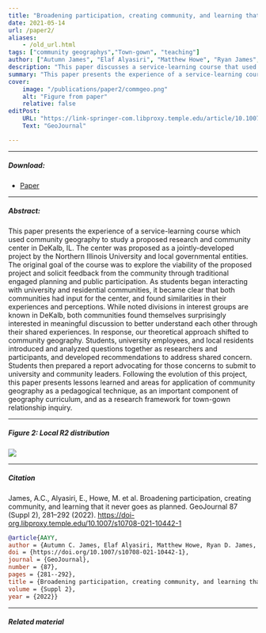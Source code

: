 ```yaml
---
title: "Broadening participation, creating community, and learning that it never goes as planned" 
date: 2021-05-14
url: /paper2/
aliases: 
    - /old_url.html
tags: ["community geographys","Town-gown", "teaching"]
author: ["Autumn James", "Elaf Alyasiri", "Matthew Howe", "Ryan James", "Yiwei Jin", "Kyagaba Lwanga", "Bailey McClain", "Andrea Moore", "Yaxiong Shao", "Felipe Valdez"]
description: "This paper discusses a service-learning course that used community geography to evaluate a proposed research and community center in DeKalb, IL. As students engaged with both university and local communities, we discovered shared concerns and interests, leading to collaborative analysis and recommendations. The project highlights the effectiveness of community geography in fostering meaningful discussions and addressing shared issues, offering insights for future town-gown relationship studies." 
summary: "This paper presents the experience of a service-learning course which used community geography to study a proposed research and community center in DeKalb, IL. The center was proposed as a jointly-developed project by the Northern Illinois University and local governmental entities. The original goal of the course was to explore the viability of the proposed project and solicit feedback from the community through traditional engaged planning and public participation. As students began interacting with university and residential communities, it became clear that both communities had input for the center, and found similarities in their experiences and perceptions. While noted divisions in interest groups are known in DeKalb, both communities found themselves surprisingly interested in meaningful discussion to better understand each other through their shared experiences. In response, our theoretical approach shifted to community geography. Students, university employees, and local residents introduced and analyzed questions together as researchers and participants, and developed recommendations to address shared concern. Students then prepared a report advocating for those concerns to submit to university and community leaders. Following the evolution of this project, this paper presents lessons learned and areas for application of community geography as a pedagogical technique, as an important component of geography curriculum, and as a research framework for town-gown relationship inquiry."
cover:
    image: "/publications/paper2/commgeo.png"
    alt: "Figure from paper"
    relative: false
editPost:
    URL: "https://link-springer-com.libproxy.temple.edu/article/10.1007/s10708-021-10442-1"
    Text: "GeoJournal"

---
```


---

##### Download:

- [Paper](https://rdcu.be/dLM4e)
<!-- - [Online appendix](/appendix.pdf) -->
<!--- - [Code and data](https://github.com/paper_repo) --->

---

##### Abstract:

This paper presents the experience of a service-learning course which used community geography to study a proposed research and community center in DeKalb, IL. The center was proposed as a jointly-developed project by the Northern Illinois University and local governmental entities. The original goal of the course was to explore the viability of the proposed project and solicit feedback from the community through traditional engaged planning and public participation. As students began interacting with university and residential communities, it became clear that both communities had input for the center, and found similarities in their experiences and perceptions. While noted divisions in interest groups are known in DeKalb, both communities found themselves surprisingly interested in meaningful discussion to better understand each other through their shared experiences. In response, our theoretical approach shifted to community geography. Students, university employees, and local residents introduced and analyzed questions together as researchers and participants, and developed recommendations to address shared concern. Students then prepared a report advocating for those concerns to submit to university and community leaders. Following the evolution of this project, this paper presents lessons learned and areas for application of community geography as a pedagogical technique, as an important component of geography curriculum, and as a research framework for town-gown relationship inquiry.

---

##### Figure 2:  Local R2 distribution

![](/publications/paper1/figure2.png)

---

##### Citation

James, A.C., Alyasiri, E., Howe, M. et al. Broadening participation, creating community, and learning that it never goes as planned. GeoJournal 87 (Suppl 2), 281–292 (2022). https://doi-org.libproxy.temple.edu/10.1007/s10708-021-10442-1

```BibTeX
@article{AAYY,
author = {Autumn C. James, Elaf Alyasiri, Matthew Howe, Ryan D. James, Yiwei Jin, Kyagaba Lwanga, Bailey McClain, Andrea Moore, Yaxiong Shao, Felipe Valdez},
doi = {https://doi.org/10.1007/s10708-021-10442-1},
journal = {GeoJournal},
number = {87},
pages = {281--292},
title = {Broadening participation, creating community, and learning that it never goes as planned},
volume = {Suppl 2},
year = {2022}}
```

---

##### Related material

<!--+ [Presentation slides](/presentation.pdf)-->